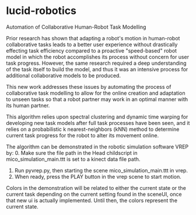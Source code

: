 # lucid-robotics

Automation of Collaborative Human-Robot Task Modelling 

Prior research has shown that adapting a robot's motion in human-robot collaborative tasks leads to a better user experience without drastically effecting task efficiency compared to a proactive "speed-based" robot model in which the robot accomplishes its process without concern for user task progress. However, the same research required a deep understanding of the task itself to build the model, and thus it was an intensive process for additional collaborative models to be produced. 

This new work addresses these issues by automating the process of collaborative task modelling to allow for the online creation and adaptation to unseen tasks so that a robot partner may work in an optimal manner with its human partner. 

This algorithm relies upon spectral clustering and dynamic time warping for developing new task models after full task processes have been seen, and it relies on a probabilistic k nearest-neighbors (kNN) method to determine current task progress for the robot to alter its movement online. 

The algorithm can be demonstrated in the robotic simulation software VREP by:
0. Make sure the file path in the Head childscript in mico_simulation_main.ttt is set to a kinect data file path.
1. Run pyvrep.py, then starting the scene mico_simulation_main.ttt in vrep.
2. When ready, press the PLAY button in the vrep scene to start motion.

Colors in the demonstration will be related to either the current state or the current task depending on the current setting found in the sceneUI, once that new ui is actually implemented. Until then, the colors represent the current state. 
